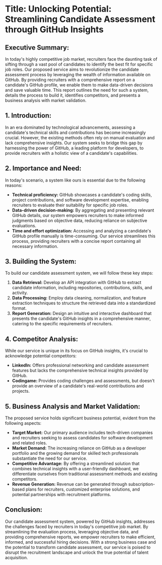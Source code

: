 # **Title: Unlocking Potential: Streamlining Candidate Assessment through GitHub Insights**

## **Executive Summary:**
In today's highly competitive job market, recruiters face the daunting task of sifting through a vast pool of candidates to identify the best fit for specific job roles. Our proposed service aims to revolutionize the candidate assessment process by leveraging the wealth of information available on GitHub. By providing recruiters with a comprehensive report on a candidate's GitHub profile, we enable them to make data-driven decisions and save valuable time. This report outlines the need for such a system, details the process to build it, identifies competitors, and presents a business analysis with market validation.

## **1. Introduction:**
In an era dominated by technological advancements, assessing a candidate's technical skills and contributions has become increasingly crucial. However, the existing methods often rely on manual evaluation and lack comprehensive insights. Our system seeks to bridge this gap by harnessing the power of GitHub, a leading platform for developers, to provide recruiters with a holistic view of a candidate's capabilities.

## **2. Importance and Need:**
In today's scenario, a system like ours is essential due to the following reasons:
- **Technical proficiency:** GitHub showcases a candidate's coding skills, project contributions, and software development expertise, enabling recruiters to evaluate their suitability for specific job roles.
- **Data-driven decision-making:** By aggregating and presenting relevant GitHub details, our system empowers recruiters to make informed judgments based on objective data, reducing reliance on subjective evaluations.
- **Time and effort optimization:** Accessing and analyzing a candidate's GitHub profile manually is time-consuming. Our service streamlines this process, providing recruiters with a concise report containing all necessary information.

## **3. Building the System:**
To build our candidate assessment system, we will follow these key steps:
1. **Data Retrieval:** Develop an API integration with GitHub to extract candidate information, including repositories, contributions, skills, and activity.
2. **Data Processing:** Employ data cleaning, normalization, and feature extraction techniques to structure the retrieved data into a standardized format.
3. **Report Generation:** Design an intuitive and interactive dashboard that presents the candidate's GitHub insights in a comprehensive manner, catering to the specific requirements of recruiters.

## **4. Competitor Analysis:**
While our service is unique in its focus on GitHub insights, it's crucial to acknowledge potential competitors:
- **LinkedIn:** Offers professional networking and candidate assessment features but lacks the comprehensive technical insights provided by GitHub.
- **Codingame:** Provides coding challenges and assessments, but doesn't provide an overview of a candidate's real-world contributions and projects.

## **5. Business Analysis and Market Validation:**
The proposed service holds significant business potential, evident from the following aspects:
- **Target Market:** Our primary audience includes tech-driven companies and recruiters seeking to assess candidates for software development and related roles.
- **Market Demand:** The increasing reliance on GitHub as a developer portfolio and the growing demand for skilled tech professionals substantiate the need for our service.
- **Competitive Advantage:** By offering a streamlined solution that combines technical insights with a user-friendly dashboard, we differentiate ourselves from traditional assessment methods and existing competitors.
- **Revenue Generation:** Revenue can be generated through subscription-based plans for recruiters, customized enterprise solutions, and potential partnerships with recruitment platforms.

## **Conclusion:**
Our candidate assessment system, powered by GitHub insights, addresses the challenges faced by recruiters in today's competitive job market. By streamlining the evaluation process, leveraging objective data, and providing comprehensive reports, we empower recruiters to make efficient, informed, and successful hiring decisions. With a strong business case and the potential to transform candidate assessment, our service is poised to disrupt the recruitment landscape and unlock the true potential of talent acquisition.
